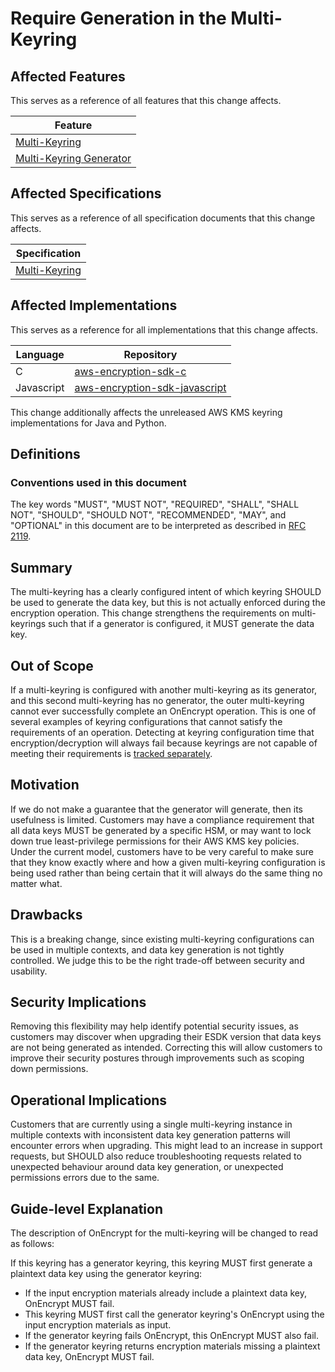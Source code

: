 [//]: # "Copyright Amazon.com Inc. or its affiliates. All Rights Reserved."
[//]: # "SPDX-License-Identifier: CC-BY-SA-4.0"

# Require Generation in the Multi-Keyring

## Affected Features

This serves as a reference of all features that this change affects.

| Feature                                                                                                                                               |
| ----------------------------------------------------------------------------------------------------------------------------------------------------- |
| [Multi-Keyring](https://github.com/awslabs/aws-encryption-sdk-specification/blob/31b0534c4259aad365f048b73231545583389c67/framework/multi-keyring.md) |
| [Multi-Keyring Generator](https://github.com/awslabs/aws-encryption-sdk-specification/issues/114)                                                     |

## Affected Specifications

This serves as a reference of all specification documents that this change affects.

| Specification                                     |
| ------------------------------------------------- |
| [Multi-Keyring](../../framework/multi-keyring.md) |

## Affected Implementations

This serves as a reference for all implementations that this change affects.

| Language   | Repository                                                                            |
| ---------- | ------------------------------------------------------------------------------------- |
| C          | [aws-encryption-sdk-c](https://github.com/aws/aws-encryption-sdk-c)                   |
| Javascript | [aws-encryption-sdk-javascript](https://github.com/aws/aws-encryption-sdk-javascript) |

This change additionally affects the unreleased AWS KMS keyring implementations for Java and Python.

## Definitions

### Conventions used in this document

The key words "MUST", "MUST NOT", "REQUIRED", "SHALL", "SHALL NOT", "SHOULD", "SHOULD NOT", "RECOMMENDED", "MAY", and "OPTIONAL"
in this document are to be interpreted as described in [RFC 2119](https://tools.ietf.org/html/rfc2119).

## Summary

The multi-keyring has a clearly configured intent of which keyring SHOULD be used to generate the data key,
but this is not actually enforced during the encryption operation.
This change strengthens the requirements on multi-keyrings such that if a generator is configured,
it MUST generate the data key.

## Out of Scope

If a multi-keyring is configured with another multi-keyring as its generator,
and this second multi-keyring has no generator,
the outer multi-keyring cannot ever successfully complete an OnEncrypt operation.
This is one of several examples of keyring configurations
that cannot satisfy the requirements of an operation.
Detecting at keyring configuration time that encryption/decryption will always fail
because keyrings are not capable of meeting their requirements
is [tracked separately](https://github.com/awslabs/aws-encryption-sdk-specification/issues/144).

## Motivation

If we do not make a guarantee that the generator will generate,
then its usefulness is limited.
Customers may have a compliance requirement that all data keys MUST be generated by a specific HSM,
or may want to lock down true least-privilege permissions for their AWS KMS key policies.
Under the current model,
customers have to be very careful to make sure that they know
exactly where and how a given multi-keyring configuration is being used
rather than being certain that it will always do the same thing no matter what.

## Drawbacks

This is a breaking change,
since existing multi-keyring configurations
can be used in multiple contexts,
and data key generation is not tightly controlled.
We judge this to be the right trade-off
between security and usability.

## Security Implications

Removing this flexibility may help identify potential security issues,
as customers may discover when upgrading their ESDK version
that data keys are not being generated as intended.
Correcting this will allow customers
to improve their security postures
through improvements such as scoping down permissions.

## Operational Implications

Customers that are currently using a single multi-keyring instance
in multiple contexts with inconsistent data key generation patterns
will encounter errors when upgrading.
This might lead to an increase in support requests,
but SHOULD also reduce troubleshooting requests
related to unexpected behaviour around data key generation,
or unexpected permissions errors due to the same.

## Guide-level Explanation

The description of OnEncrypt for the multi-keyring
will be changed to read as follows:

If this keyring has a generator keyring,
this keyring MUST first generate a plaintext data key using the generator keyring:

- If the input encryption materials already include a plaintext data key,
  OnEncrypt MUST fail.
- This keyring MUST first call the generator keyring's OnEncrypt
  using the input encryption materials as input.
- If the generator keyring fails OnEncrypt,
  this OnEncrypt MUST also fail.
- If the generator keyring returns encryption materials missing a plaintext data key,
  OnEncrypt MUST fail.
